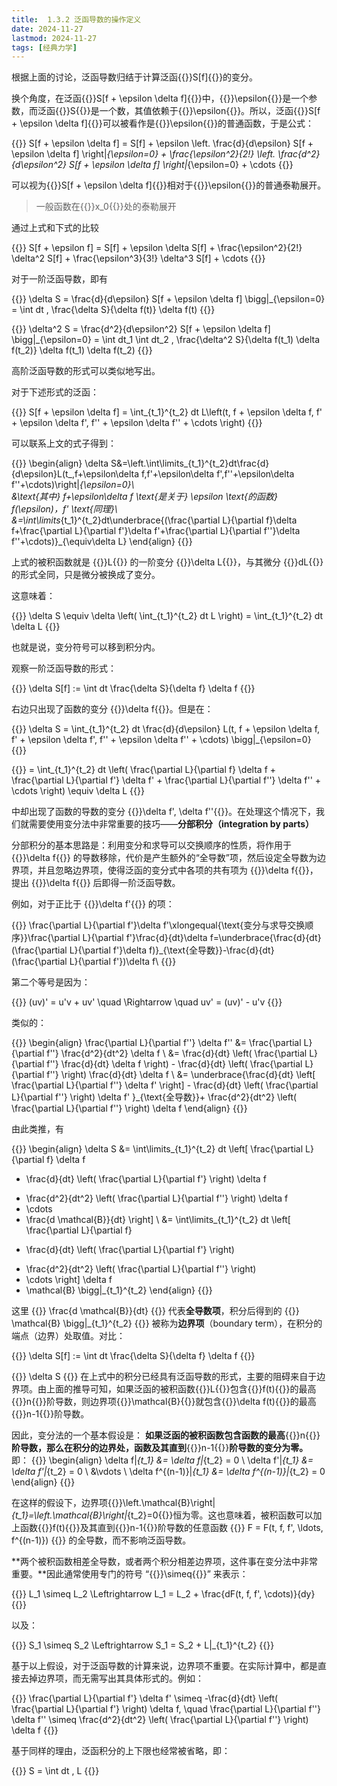 ```yaml
---
title:  1.3.2 泛函导数的操作定义
date: 2024-11-27
lastmod: 2024-11-27
tags: [经典力学]
---
```


根据上面的讨论，泛函导数归结于计算泛函{{<latex display="false">}}S[f]{{</latex>}}的变分。

换个角度，在泛函{{<latex display="false">}}S[f + \epsilon \delta f]{{</latex>}}中，{{<latex display="false">}}\epsilon{{</latex>}}是一个参数，而泛函{{<latex display="false">}}S{{</latex>}}是一个数，其值依赖于{{<latex display="false">}}\epsilon{{</latex>}}。所以，泛函{{<latex display="false">}}S[f + \epsilon \delta f]{{</latex>}}可以被看作是{{<latex display="false">}}\epsilon{{</latex>}}的普通函数，于是公式：

{{<latex display="true">}}
S[f + \epsilon \delta f] = S[f] + \epsilon \left. \frac{d}{d\epsilon} S[f + \epsilon \delta f] \right|_{\epsilon=0} + \frac{\epsilon^2}{2!} \left. \frac{d^2}{d\epsilon^2} S[f + \epsilon \delta f] \right|_{\epsilon=0} + \cdots
{{</latex>}}

可以视为{{<latex display="false">}}S[f + \epsilon \delta f]{{</latex>}}相对于{{<latex display="false">}}\epsilon{{</latex>}}的普通泰勒展开。
<!--
{{<latex display="true">}}
f(x) = f(x_0) + \frac{f'(x_0)}{1!}(x-x_0) + \frac{f''(x_0)}{2!}(x-x_0)^2 + \cdots + \frac{f^(n)(x_0)}{n!}(x-x_0)^n + R_n
{{</latex>}}

{{<latex display="true">}}
R_n(x) = o[(x-x_0)^n]
{{</latex>}}

{{<latex display="true">}}
f(x) = f(0) + \frac{f'(0)}{1!}x + \frac{f''(0)}{2!}x^2 + \cdots + \frac{f^{(n)}(0)}{n!}x^n + R_n
{{</latex>}}

{{<latex display="true">}}
R_n(x) = o[x^n]
{{</latex>}}

-->
> 一般函数在{{<latex display="false">}}x_0{{</latex>}}处的泰勒展开

通过上式和下式的比较

{{<latex display="true">}}
S[f + \epsilon f] = S[f] + \epsilon \delta S[f] + \frac{\epsilon^2}{2!} \delta^2 S[f] + \frac{\epsilon^3}{3!} \delta^3 S[f] + \cdots
{{</latex>}}

对于一阶泛函导数，即有

{{<latex display="true">}}
\delta S = \frac{d}{d\epsilon} S[f + \epsilon \delta f] \bigg|_{\epsilon=0} = \int dt \, \frac{\delta S}{\delta f(t)} \delta f(t)
{{</latex>}}

{{<latex display="true">}}
\delta^2 S = \frac{d^2}{d\epsilon^2} S[f + \epsilon \delta f] \bigg|_{\epsilon=0} = \int dt_1 \int dt_2 \, \frac{\delta^2 S}{\delta f(t_1) \delta f(t_2)} \delta f(t_1) \delta f(t_2)
{{</latex>}}

高阶泛函导数的形式可以类似地写出。

对于下述形式的泛函：

{{<latex display="true">}}
S[f + \epsilon \delta f] = \int_{t_1}^{t_2} dt L\left(t, f + \epsilon \delta f, f' + \epsilon \delta f', f'' + \epsilon \delta f'' + \cdots \right)
{{</latex>}}


可以联系上文的式子得到：

{{<latex display="true">}}
\begin{align} 
\delta S&=\left.\int\limits_{t_1}^{t_2}dt\frac{d}{d\epsilon}L(t_,f+\epsilon\delta f,f'+\epsilon\delta f',f''+\epsilon\delta f''+\cdots)\right|_{\epsilon=0}\\  
&\text{其中} f+\epsilon\delta f \text{是关于} \epsilon \text{的函数} f(\epsilon)，f' \text{同理}\\ 
&=\int\limits_{t_1}^{t_2}dt\underbrace{(\frac{\partial L}{\partial f}\delta f+\frac{\partial L}{\partial f'}\delta f'+\frac{\partial L}{\partial f''}\delta f''+\cdots)}_{\equiv\delta L} 
\end{align}
{{</latex>}}

上式的被积函数就是 {{<latex display="false">}}L{{</latex>}} 的一阶变分 {{<latex display="false">}}\delta L{{</latex>}}，与其微分 {{<latex display="false">}}dL{{</latex>}} 的形式全同，只是微分被换成了变分。

这意味着：

{{<latex display="true">}}
\delta S \equiv \delta \left( \int_{t_1}^{t_2} dt L \right) = \int_{t_1}^{t_2} dt \delta L
{{</latex>}}

也就是说，变分符号可以移到积分内。

观察一阶泛函导数的形式：

{{<latex display="true">}}
\delta S[f] := \int dt \frac{\delta S}{\delta f} \delta f
{{</latex>}}

右边只出现了函数的变分 {{<latex display="false">}}\delta f{{</latex>}}。但是在：

{{<latex display="true">}}
\delta S = \int_{t_1}^{t_2} dt \frac{d}{d\epsilon} L(t, f + \epsilon \delta f, f' + \epsilon \delta f', f'' + \epsilon \delta f'' + \cdots) \bigg|_{\epsilon=0}
{{</latex>}}

{{<latex display="true">}}
= \int_{t_1}^{t_2} dt \left( \frac{\partial L}{\partial f} \delta f + \frac{\partial L}{\partial f'} \delta f' + \frac{\partial L}{\partial f''} \delta f'' + \cdots \right) \equiv \delta L
{{</latex>}}

中却出现了函数的导数的变分 {{<latex display="false">}}\delta f', \delta f''{{</latex>}}。在处理这个情况下，我们就需要使用变分法中非常重要的技巧——**分部积分（integration by parts）**

分部积分的基本思路是：利用变分和求导可以交换顺序的性质，将作用于 {{<latex display="false">}}\delta f{{</latex>}} 的导数移除，代价是产生额外的“全导数”项，然后设定全导数为边界项，并且忽略边界项，使得泛函的变分式中各项的共有项为 {{<latex display="false">}}\delta f{{</latex>}}，提出 {{<latex display="false">}}\delta f{{</latex>}} 后即得一阶泛函导数。

例如，对于正比于 {{<latex display="false">}}\delta f'{{</latex>}} 的项：

{{<latex display="true">}}
\frac{\partial L}{\partial f'}\delta f'\xlongequal{\text{变分与求导交换顺序}}\frac{\partial L}{\partial f'}\frac{d}{dt}\delta f=\underbrace{\frac{d}{dt}(\frac{\partial L}{\partial f'}\delta f)}_{\text{全导数}}-\frac{d}{dt}(\frac{\partial L}{\partial f'})\delta f\\
{{</latex>}}


第二个等号是因为：

{{<latex display="true">}}
(uv)' = u'v + uv' \quad \Rightarrow \quad uv' = (uv)' - u'v
{{</latex>}}

类似的：

{{<latex display="true">}}
\begin{align}
\frac{\partial L}{\partial f''} \delta f'' &= \frac{\partial L}{\partial f''} \frac{d^2}{dt^2} \delta f \\
&= \frac{d}{dt} \left( \frac{\partial L}{\partial f''} \frac{d}{dt} \delta f \right) - \frac{d}{dt} \left( \frac{\partial L}{\partial f''} \right) \frac{d}{dt} \delta f \\
&= \underbrace{\frac{d}{dt} \left[ \frac{\partial L}{\partial f''} \delta f' \right] - \frac{d}{dt} \left( \frac{\partial L}{\partial f''} \right) \delta f' }_{\text{全导数}}+ \frac{d^2}{dt^2} \left( \frac{\partial L}{\partial f''} \right) \delta f
\end{align}
{{</latex>}}

由此类推，有

{{<latex display="true">}}
\begin{align}
\delta S &= \int\limits_{t_1}^{t_2} dt 
\left[
\frac{\partial L}{\partial f} \delta f
- \frac{d}{dt} \left( \frac{\partial L}{\partial f'} \right) \delta f
+ \frac{d^2}{dt^2} \left( \frac{\partial L}{\partial f''} \right) \delta f
+ \cdots
+ \frac{d \mathcal{B}}{dt}
\right] \\
&= \int\limits_{t_1}^{t_2} dt 
\left[
\frac{\partial L}{\partial f}
- \frac{d}{dt} \left( \frac{\partial L}{\partial f'} \right)
+ \frac{d^2}{dt^2} \left( \frac{\partial L}{\partial f''} \right)
+ \cdots
\right] \delta f
+ \mathcal{B} \bigg|_{t_1}^{t_2}
\end{align}
{{</latex>}}

这里 {{<latex display="false">}} \frac{d \mathcal{B}}{dt} {{</latex>}} 代表**全导数项**，积分后得到的 {{<latex display="false">}} \mathcal{B} \bigg|_{t_1}^{t_2} {{</latex>}} 被称为**边界项**（boundary term），在积分的端点（边界）处取值。对比：

{{<latex display="true">}}
\delta S[f] := \int dt \frac{\delta S}{\delta f} \delta f
{{</latex>}}

{{<latex display="false">}}
\delta S
{{</latex>}}
在上式中的积分已经具有泛函导数的形式，主要的阻碍来自于边界项。由上面的推导可知，如果泛函的被积函数{{<latex display="false">}}L{{</latex>}}包含{{<latex display="false">}}f(t){{</latex>}}的最高{{<latex display="false">}}n{{</latex>}}阶导数，则边界项{{<latex display="false">}}\mathcal{B}{{</latex>}}就包含{{<latex display="false">}}\delta f(t){{</latex>}}的最高{{<latex display="false">}}n-1{{</latex>}}阶导数。

因此，变分法的一个基本假设是：
**如果泛函的被积函数包含函数的最高**{{<latex display="false">}}n{{</latex>}}**阶导数，那么在积分的边界处，函数及其直到**{{<latex display="false">}}n-1{{</latex>}}**阶导数的变分为零。**  
即：
{{<latex display="true">}}
\begin{align}
\delta f|_{t_1} &= \delta f|_{t_2} = 0 \\
\delta f'|_{t_1} &= \delta f'|_{t_2} = 0 \\
&\vdots \\
\delta f^{(n-1)}|_{t_1} &= \delta f^{(n-1)}|_{t_2} = 0
\end{align}
{{</latex>}}

在这样的假设下，边界项{{<latex display="false">}}\left.\mathcal{B}\right|_{t_1}=\left.\mathcal{B}\right|_{t_2}=0{{</latex>}}恒为零。这也意味着，被积函数可以加上函数{{<latex display="false">}}f(t){{</latex>}}及其直到{{<latex display="false">}}n-1{{</latex>}}阶导数的任意函数
{{<latex display="false">}}
F = F(t, f, f', \ldots, f^{(n-1)})
{{</latex>}}
的全导数，而不影响泛函导数。

**两个被积函数相差全导数，或者两个积分相差边界项，这件事在变分法中非常重要。**因此通常使用专门的符号 “{{<latex display="false">}}\simeq{{</latex>}}” 来表示：

{{<latex display="true">}}
L_1 \simeq L_2 \Leftrightarrow L_1 = L_2 + \frac{dF(t, f, f', \cdots)}{dy}
{{</latex>}}

以及：

{{<latex display="true">}}
S_1 \simeq S_2 \Leftrightarrow S_1 = S_2 + L|_{t_1}^{t_2}
{{</latex>}}

基于以上假设，对于泛函导数的计算来说，边界项不重要。在实际计算中，都是直接去掉边界项，而无需写出其具体形式的。例如：

{{<latex display="true">}}
\frac{\partial L}{\partial f'} \delta f' \simeq -\frac{d}{dt} \left( \frac{\partial L}{\partial f'} \right) \delta f, \quad
\frac{\partial L}{\partial f''} \delta f'' \simeq \frac{d^2}{dt^2} \left( \frac{\partial L}{\partial f''} \right) \delta f
{{</latex>}}

基于同样的理由，泛函积分的上下限也经常被省略，即：

{{<latex display="true">}}
S = \int dt \, L
{{</latex>}}










